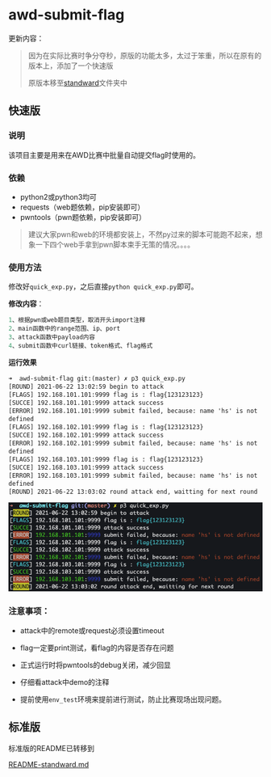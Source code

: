# awd-submit-flag



更新内容：

> 因为在实际比赛时争分夺秒，原版的功能太多，太过于笨重，所以在原有的版本上，添加了一个快速版
>
> 原版本移至[standward](./standward/)文件夹中



## 快速版



### 说明

该项目主要是用来在AWD比赛中批量自动提交flag时使用的。



### 依赖

* python2或python3均可
* requests（web题依赖，pip安装即可）
* pwntools（pwn题依赖，pip安装即可）

> 建议大家pwn和web的环境都安装上，不然py过来的脚本可能跑不起来，想象一下四个web手拿到pwn脚本束手无策的情况。。。。





### 使用方法

修改好`quick_exp.py`，之后直接`python quick_exp.py`即可。

**修改内容**：

```c
1、根据pwn或web题目类型，取消开头import注释
2、main函数中的range范围、ip、port
3、attack函数中payload内容
4、submit函数中curl链接、token格式、flag格式
```



**运行效果**

```shell
➜  awd-submit-flag git:(master) ✗ p3 quick_exp.py
[ROUND] 2021-06-22 13:02:59 begin to attack
[FLAGS] 192.168.101.101:9999 flag is : flag{123123123}
[SUCCE] 192.168.101.101:9999 attack success
[ERROR] 192.168.101.101:9999 submit failed, because: name 'hs' is not defined
[FLAGS] 192.168.102.101:9999 flag is : flag{123123123}
[SUCCE] 192.168.102.101:9999 attack success
[ERROR] 192.168.102.101:9999 submit failed, because: name 'hs' is not defined
[FLAGS] 192.168.103.101:9999 flag is : flag{123123123}
[SUCCE] 192.168.103.101:9999 attack success
[ERROR] 192.168.103.101:9999 submit failed, because: name 'hs' is not defined
[ROUND] 2021-06-22 13:03:02 round attack end, waitting for next round
```

![image-20210622210314311](pic/image-20210622210314311.png)



### 注意事项：

* attack中的remote或request必须设置timeout

* flag一定要print测试，看flag的内容是否存在问题

* 正式运行时将pwntools的debug关闭，减少回显

* 仔细看attack中demo的注释

* 提前使用`env_test`环境来提前进行测试，防止比赛现场出现问题。

  

## 标准版

标准版的README已转移到

 [README-standward.md](./README-standward.md) 


